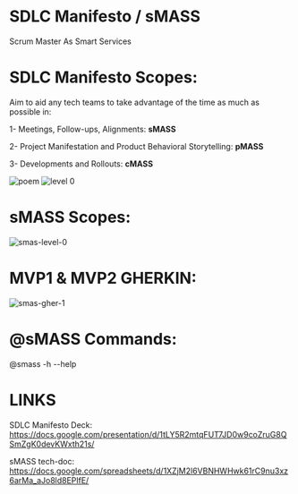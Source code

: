 # SDLC Manifesto / sMASS

Scrum Master As Smart Services

# SDLC Manifesto Scopes:
Aim to aid any tech teams to take advantage of the time as much as possible in:

1- Meetings, Follow-ups, Alignments: **sMASS**

2- Project Manifestation and Product Behavioral Storytelling: **pMASS**

3- Developments and Rollouts: **cMASS**

![poem](https://github.com/sdlcmanifesto/sMASS/blob/main/sher.PNG)
![level 0](https://github.com/sdlcmanifesto/sMASS/blob/main/overall%20scopes.PNG?raw=true)

# sMASS Scopes:
![smas-level-0](https://github.com/sdlcmanifesto/sMASS/blob/main/smass-scopes.PNG?raw=true)

# MVP1 & MVP2 GHERKIN:
![smas-gher-1](https://github.com/sdlcmanifesto/sMASS/blob/main/smass-gherkin.PNG?raw=true)

# @sMASS Commands:

@smass -h --help

# LINKS
SDLC Manifesto Deck:
https://docs.google.com/presentation/d/1tLY5R2mtqFUT7JD0w9coZruG8QSmZgK0devKWxth21s/

sMASS tech-doc:
https://docs.google.com/spreadsheets/d/1XZjM2l6VBNHWHwk61rC9nu3xz6arMa_aJo8ld8EPlfE/
